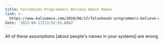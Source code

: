 ```yaml
---
title: Falsehoods Programmers Believe About Names
link: >-
  https://www.kalzumeus.com/2010/06/17/falsehoods-programmers-believe-about-names/
date: '2023-04-11T13:52:55.806Z'
---
```


All of these assumptions \[about people's names in your systems] are wrong
